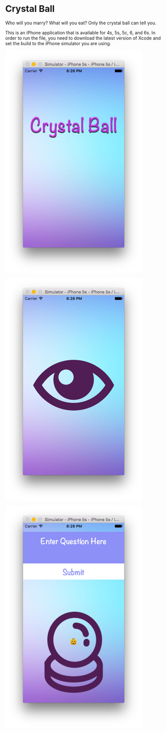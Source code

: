 # Crystal Ball
Who will you marry? What will you eat? Only the crystal ball can tell you.

This is an iPhone application that is available for 4s, 5s, 5c, 6, and 6s. In order to run the file, you need to download the latest version of Xcode and set the build to the iPhone simulator you are using. 

![crystal ball](/images/cb1.png)

![crystal ball](/images/cb2.png)

![crystal ball](/images/cb3.png)